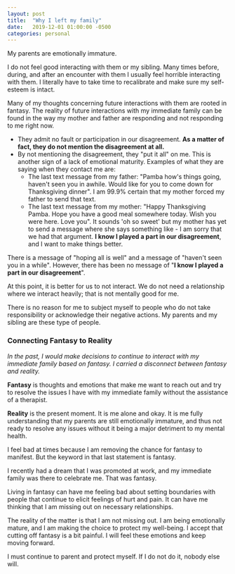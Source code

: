 ```yaml
---
layout: post
title:  "Why I left my family"
date:   2019-12-01 01:00:00 -0500
categories: personal
---
```

My parents are emotionally immature.

I do not feel good interacting with them or my sibling. Many times before, during, and after an encounter with them I usually feel horrible interacting with them. I literally have to take time to recalibrate and make sure my self-esteem is intact.

Many of my thoughts concerning future interactions with them are rooted in fantasy.
The reality of future interactions with my immediate family can be found in the way my mother and father are responding and not responding to me right now. 
- They admit no fault or participation in our disagreement. **As a matter of fact, they do not mention the disagreement at all.** 
- By not mentioning the disagreement, they "put it all" on me. This is another sign of a lack of emotional maturity. Examples of what they are saying when they contact me are: 
	- The last text message from my father: "Pamba how's things going, haven't seen you in awhile. Would like for you to come down for Thanksgiving dinner". I am 99.9% certain that my mother forced my father to send that text. 
	- The last text message from my mother: "Happy Thanksgiving Pamba. Hope you have a good meal somewhere today. Wish you were here. Love you". It sounds 'oh so sweet' but my mother has yet to send a message where she says something like - I am sorry that we had that argument. **I know I played a part in our disagreement**, and I want to make things better.

There is a message of "hoping all is well" and a message of "haven't seen you in a while". However, there has been no message of "**I know I played a part in our disagreement**". 

At this point, it is better for us to not interact. We do not need a relationship where we interact heavily; that is not mentally good for me. 

There is no reason for me to subject myself to people who do not take responsibility or acknowledge their negative actions. My parents and my sibling are these type of people.

### Connecting Fantasy to Reality
*In the past, I would make decisions to continue to interact with my immediate family based on fantasy. I carried a disconnect between fantasy and reality.*

**Fantasy** is thoughts and emotions that make me want to reach out and try to resolve the issues I have with my immediate family without the assistance of a therapist.

**Reality** is the present moment. It is me alone and okay. It is me fully understanding that my parents are still emotionally immature, and thus not ready to resolve any issues without it being a major detriment to my mental health.  

I feel bad at times because I am removing the chance for fantasy to manifest. But the keyword in that last statement is fantasy. 

I recently had a dream that I was promoted at work, and my immediate family was there to celebrate me. That was fantasy.

Living in fantasy can have me feeling bad about setting boundaries with people that continue to elicit feelings of hurt and pain. It can have me thinking that I am missing out on necessary relationships.

The reality of the matter is that I am not missing out. I am being emotionally mature, and I am making the choice to protect my well-being. I accept that cutting off fantasy is a bit painful. I will feel these emotions and keep moving forward. 

I must continue to parent and protect myself. If I do not do it, nobody else will.



